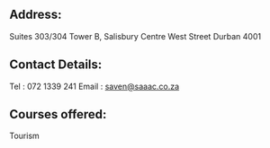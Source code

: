 ## Address:

Suites 303/304
Tower B, Salisbury Centre
West Street
Durban
4001

## Contact Details:

Tel : 072 1339 241
Email : saven@saaac.co.za

## Courses offered:  

Tourism